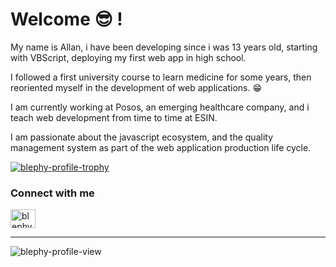 # Welcome 😎 !

My name is Allan, i have been developing since i was 13 years old, starting with VBScript, deploying my first web app in high school.

I followed a first university course to learn medicine for some years, then reoriented myself in the development of web applications. 😁

I am currently working at Posos, an emerging healthcare company, and i teach web development from time to time at ESIN.

I am passionate about the javascript ecosystem, and the quality management system as part of the web application production life cycle.

[![blephy-profile-trophy](https://github-profile-trophy.vercel.app/?username=blephy&theme=onedark)](https://github.com/ryo-ma/github-profile-trophy)

### Connect with me

<p align="left">
<a href="https://linkedin.com/in/blephy" target="blank"><img align="center" src="https://raw.githubusercontent.com/rahuldkjain/github-profile-readme-generator/master/src/images/icons/Social/linked-in-alt.svg" alt="blephy" height="30" width="40" /></a>
</p>

---

![blephy-profile-view](https://komarev.com/ghpvc/?username=blephy&label=Profile%20views&color=0e75b6&style=flat)
